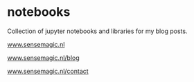 # notebooks
Collection of jupyter notebooks and libraries for my blog posts.

www.sensemagic.nl

www.sensemagic.nl/blog

www.sensemagic.nl/contact

